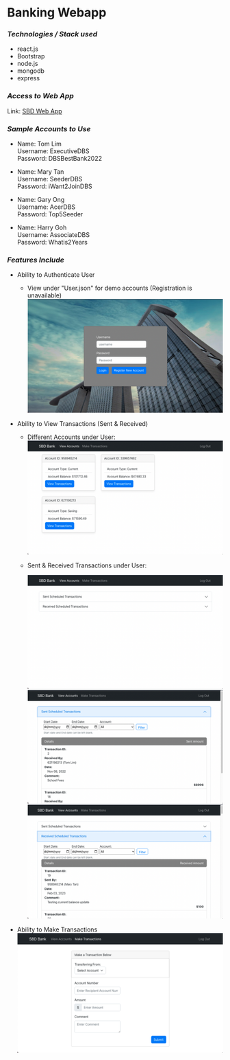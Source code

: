 # Banking Webapp

### _Technologies / Stack used_
* react.js
* Bootstrap
* node.js
* mongodb
* express

### _Access to Web App_
Link: [SBD Web App](https://sbdapp.fly.dev/)

### _Sample Accounts to Use_

* Name: Tom Lim  
  Username: ExecutiveDBS  
  Password: DBSBestBank2022

* Name: Mary Tan  
  Username: SeederDBS  
  Password: iWant2JoinDBS

* Name: Gary Ong  
  Username: AcerDBS  
  Password: Top5Seeder

* Name: Harry Goh  
  Username: AssociateDBS  
  Password: Whatis2Years

### _Features Include_
* Ability to Authenticate User

  * View under "User.json" for demo accounts (Registration is unavailable)
    ![alt text](https://github.com/JeryllT/Bank_WebApp/blob/main/Screenshots/Screenshot%202023-02-10%20at%2011.38.00%20PM.png "Login Feature")

* Ability to View Transactions (Sent & Received)

  * Different Accounts under User:
    ![alt text](https://github.com/JeryllT/Bank_WebApp/blob/main/Screenshots/Screenshot%202023-02-10%20at%2011.38.24%20PM.png "View Transactions")

  * Sent & Received Transactions under User:

    ![alt text](https://github.com/JeryllT/Bank_WebApp/blob/main/Screenshots/Screenshot%202023-02-10%20at%2011.38.40%20PM.png "Sent & Receive Dropdown")
    ![alt text](https://github.com/JeryllT/Bank_WebApp/blob/main/Screenshots/Screenshot%202023-02-10%20at%2011.38.42%20PM.png "Sent Dropdown")
    ![alt text](https://github.com/JeryllT/Bank_WebApp/blob/main/Screenshots/Screenshot%202023-02-10%20at%2011.38.46%20PM.png "Received Dropdown")

* Ability to Make Transactions
    ![alt text](https://github.com/JeryllT/Bank_WebApp/blob/main/Screenshots/Screenshot%202023-02-10%20at%2011.38.58%20PM.png "Make Trans Feature")

